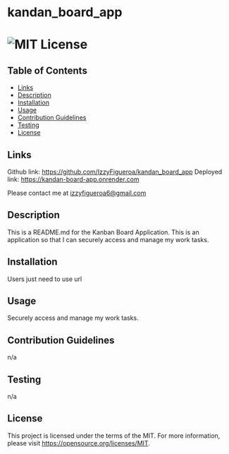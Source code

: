 # kandan_board_app

# ![MIT License](https://img.shields.io/badge/License-MIT-yellow.svg)

 ## Table of Contents
  - [Links](#links)
  - [Description](#description)
  - [Installation](#installation)
  - [Usage](#usage)
  - [Contribution Guidelines](#contribution-guidelines)
  - [Testing](#testing)
  - [License](#license)

## Links
 Github link: https://github.com/IzzyFigueroa/kandan_board_app
 Deployed link: https://kandan-board-app.onrender.com

 Please contact me at izzyfigueroa6@gmail.com

## Description
 This is a README.md for the Kanban Board Application. This is an application so that I can securely access and manage my work tasks.

## Installation
 Users just need to use url
## Usage
 Securely access and manage my work tasks.

## Contribution Guidelines
 n/a
## Testing
 n/a

## License
This project is licensed under the terms of the MIT. For more information, please visit https://opensource.org/licenses/MIT.


